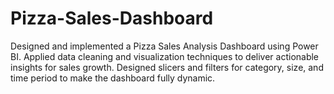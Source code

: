 # Pizza-Sales-Dashboard
Designed and implemented a Pizza Sales Analysis Dashboard using Power BI.  Applied data cleaning and visualization techniques to deliver actionable insights for sales growth. Designed slicers and filters for category, size, and time period to make the dashboard fully dynamic.
